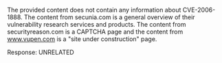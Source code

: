 The provided content does not contain any information about CVE-2006-1888. The content from secunia.com is a general overview of their vulnerability research services and products. The content from securityreason.com is a CAPTCHA page and the content from www.vupen.com is a "site under construction" page.

Response: UNRELATED